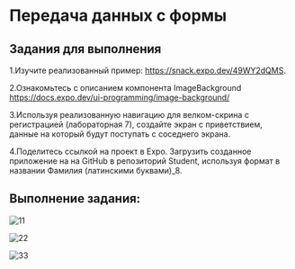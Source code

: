 # Передача данных с формы

## Задания для выполнения

1.Изучите реализованный пример: https://snack.expo.dev/49WY2dQMS.

2.Ознакомьтесь с описанием компонента ImageBackground https://docs.expo.dev/ui-programming/image-background/

3.Используя реализованную навигацию для велком-скрина с регистрацией (лабораторная 7), создайте экран с приветствием, данные на который будут поступать с соседнего экрана.

4.Поделитесь ссылкой на проект в Expo. Загрузить созданное приложение на на GitHub в репозиторий Student, используя формат в названии Фамилия (латинскими буквами)_8.

## Выполнение задания:

![11](https://user-images.githubusercontent.com/90498783/169276836-01c48f7e-52f1-4c39-bc74-116ca52cd743.png)

![22](https://user-images.githubusercontent.com/90498783/169276859-6f012834-1b5f-44d4-94e2-0528489d53f8.png)

![33](https://user-images.githubusercontent.com/90498783/169276872-f69d9413-877e-4e38-b5e9-a6251779d22c.png)


